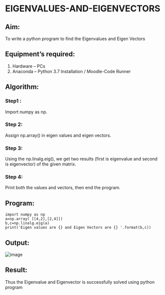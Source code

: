 # EIGENVALUES-AND-EIGENVECTORS
## Aim:
To write a python program to find the Eigenvalues and Eigen Vectors
## Equipment’s required:
1. 	Hardware – PCs
2. 	Anaconda – Python 3.7 Installation / Moodle-Code Runner
## Algorithm:
### Step1 : 
Import numpy as np.
### Step 2: 
Assign np.array() in eigen values and eigen vectors.
### Step 3: 
Using the np.linalg.eig(), we get two results (first is eigenvalue and second is eigenvector) of the given matrix.
### Step 4: 
Print both the values and vectors, then end the program.

## Program:
```
import numpy as np
a=np.array( [[4,2],[2,4]])
b,c=np.linalg.eig(a)
print('Eigen values are {} and Eigen Vectors are {} '.format(b,c))
```

## Output:

![image](https://github.com/user-attachments/assets/eb1765b3-aecc-412f-9dcd-e34005466683)

## Result:
Thus the Eigenvalue and Eigenvector is successfully solved using python program
